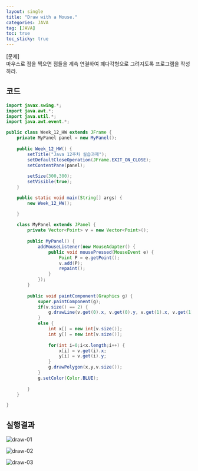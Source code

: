 ```yaml
---
layout: single
title: "Draw with a Mouse."
categories: JAVA
tag: [JAVA]
toc: true
toc_sticky: true
---
```


[문제]  
마우스로 점을 찍으면 점들을 계속 연결하여 폐다각형으로 그려지도록 프로그램을 작성하라.


## 코드

```java
import javax.swing.*;
import java.awt.*;
import java.util.*;
import java.awt.event.*;

public class Week_12_HW extends JFrame {
	private MyPanel panel = new MyPanel();
	
	public Week_12_HW() {
		setTitle("Java 12주차 실습과제");
		setDefaultCloseOperation(JFrame.EXIT_ON_CLOSE);
		setContentPane(panel);
		
		setSize(300,300);
		setVisible(true);
	}

	public static void main(String[] args) {
		new Week_12_HW();

	}
	
	class MyPanel extends JPanel {
		private Vector<Point> v = new Vector<Point>();
		
		public MyPanel() {
			addMouseListener(new MouseAdapter() {
				public void mousePressed(MouseEvent e) {
					Point P = e.getPoint();
					v.add(P);
					repaint();
				}				
			});
		}
		
		public void paintComponent(Graphics g) {
			super.paintComponent(g);
			if(v.size() == 2) {
				g.drawLine(v.get(0).x, v.get(0).y, v.get(1).x, v.get(1).y);
			}
			else {
				int x[] = new int[v.size()];
				int y[] = new int[v.size()];
				
				for(int i=0;i<x.length;i++) {
					x[i] = v.get(i).x;
					y[i] = v.get(i).y;
				}
				g.drawPolygon(x,y,v.size());
			}
			g.setColor(Color.BLUE);
			
		}
	}

}

```

## 실행결과

![draw-01](../../images/2022-03-05-draw-mouse/draw-01.png)

![draw-02](../../images/2022-03-05-draw-mouse/draw-02.png)

![draw-03](../../images/2022-03-05-draw-mouse/draw-03.png)
